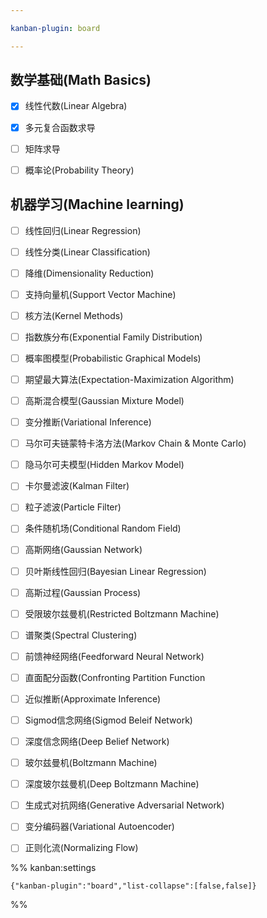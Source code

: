 ```yaml
---

kanban-plugin: board

---
```


## 数学基础(Math Basics)

- [x] 线性代数(Linear Algebra)
- [x] 多元复合函数求导
- [ ] 矩阵求导
- [ ] 概率论(Probability Theory)


## 机器学习(Machine learning)

- [ ] 线性回归(Linear Regression)
- [ ] 线性分类(Linear Classification)
- [ ] 降维(Dimensionality Reduction)
- [ ] 支持向量机(Support Vector Machine)
- [ ] 核方法(Kernel Methods)
- [ ] 指数族分布(Exponential Family Distribution)
- [ ] 概率图模型(Probabilistic Graphical Models)
- [ ] 期望最大算法(Expectation-Maximization Algorithm)
- [ ] 高斯混合模型(Gaussian Mixture Model)
- [ ] 变分推断(Variational Inference)
- [ ] 马尔可夫链蒙特卡洛方法(Markov Chain & Monte Carlo)
- [ ] 隐马尔可夫模型(Hidden Markov Model)
- [ ] 卡尔曼滤波(Kalman Filter)
- [ ] 粒子滤波(Particle Filter)
- [ ] 条件随机场(Conditional Random Field)
- [ ] 高斯网络(Gaussian Network)
- [ ] 贝叶斯线性回归(Bayesian Linear Regression)
- [ ] 高斯过程(Gaussian Process)
- [ ] 受限玻尔兹曼机(Restricted Boltzmann Machine)
- [ ] 谱聚类(Spectral Clustering)
- [ ] 前馈神经网络(Feedforward Neural Network)
- [ ] 直面配分函数(Confronting Partition Function
- [ ] 近似推断(Approximate Inference)
- [ ] Sigmod信念网络(Sigmod Beleif Network)
- [ ] 深度信念网络(Deep Belief Network)
- [ ] 玻尔兹曼机(Boltzmann Machine)
- [ ] 深度玻尔兹曼机(Deep Boltzmann Machine)
- [ ] 生成式对抗网络(Generative Adversarial Network)
- [ ] 变分编码器(Variational Autoencoder)
- [ ] 正则化流(Normalizing Flow)




%% kanban:settings
```
{"kanban-plugin":"board","list-collapse":[false,false]}
```
%%